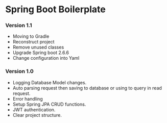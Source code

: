 # Spring Boot Boilerplate
### Version 1.1
- Moving to Gradle
- Reconstruct project
- Remove unused classes
- Upgrade Spring boot 2.6.6
- Change configuration into Yaml

### Version 1.0
- Logging Database Model changes.
- Auto parsing request then saving to database or using to query in read request.
- Error handling
- Setup Spring JPA CRUD functions.
- JWT authentication.
- Clear project structure.


